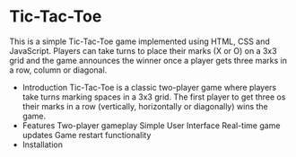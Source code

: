 # Tic-Tac-Toe
This is a simple Tic-Tac-Toe game implemented using HTML, CSS and JavaScript. Players can take turns to place their marks (X or O) on a 3x3 grid and the game announces the winner once a player gets three marks in a row, column or diagonal.
* Introduction
Tic-Tac-Toe is a classic two-player game where players take turns marking spaces in a 3x3 grid. The first player to get three os their marks in a row (vertically, horizontally or diagonally) wins the game.
* Features
    Two-player gameplay
    Simple User Interface
    Real-time game updates
    Game restart functionality
* Installation

